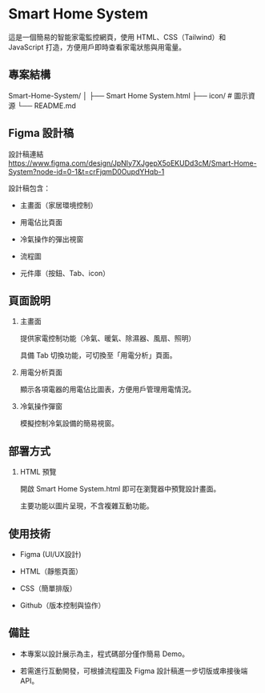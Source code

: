 # Smart Home System

這是一個簡易的智能家電監控網頁，使用 HTML、CSS（Tailwind）和 JavaScript 打造，方便用戶即時查看家電狀態與用電量。

## 專案結構

Smart-Home-System/
│
├── Smart Home System.html
├── icon/       # 圖示資源
└── README.md

## Figma 設計稿

設計稿連結
https://www.figma.com/design/JpNIy7XJgepX5oEKUDd3cM/Smart-Home-System?node-id=0-1&t=crFjqmD0OupdYHqb-1

設計稿包含：

- 主畫面（家居環境控制）

- 用電佔比頁面

- 冷氣操作的彈出視窗

- 流程圖

- 元件庫（按鈕、Tab、icon）

## 頁面說明

1. 主畫面

    提供家電控制功能（冷氣、暖氣、除濕器、風扇、照明）

    具備 Tab 切換功能，可切換至「用電分析」頁面。

2. 用電分析頁面

    顯示各項電器的用電佔比圖表，方便用戶管理用電情況。

3. 冷氣操作彈窗

    模擬控制冷氣設備的簡易視窗。



## 部署方式

1. HTML 預覽

    開啟 Smart Home System.html 即可在瀏覽器中預覽設計畫面。

    主要功能以圖片呈現，不含複雜互動功能。

## 使用技術

- Figma (UI/UX設計)

- HTML（靜態頁面）

- CSS（簡單排版）

- Github（版本控制與協作）

## 備註

- 本專案以設計展示為主，程式碼部分僅作簡易 Demo。

- 若需進行互動開發，可根據流程圖及 Figma 設計稿進一步切版或串接後端 API。